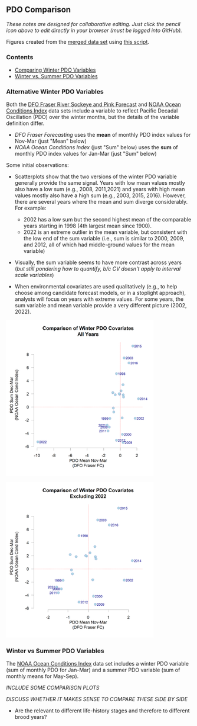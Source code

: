 ## PDO Comparison

*These notes are designed for collaborative editing. Just click the pencil icon above to edit directly in your browser (must be logged into GitHub).*

Figures created from the [merged data set](https://github.com/SOLV-Code/Open-Source-Env-Cov-PacSalmon/blob/main/OUTPUT/Merged_CovariateSet.csv) using [this script](https://github.com/SOLV-Code/Open-Source-Env-Cov-PacSalmon/blob/main/CODE/2_PDO_Comparisons.R).


### Contents

* [Comparing Winter PDO Variables](#Alternative-Winter-PDO-Variables)
* [Winter vs. Summer PDO Variables](#Winter-vs-Summer-PDO-Variables)

### Alternative Winter PDO Variables

Both the [DFO Fraser River Sockeye and Pink Forecast](https://github.com/SOLV-Code/Open-Source-Env-Cov-PacSalmon/tree/main/DATA/DFO_FraserSockeyeForecast)  and [NOAA Ocean Conditions Index](https://github.com/SOLV-Code/Open-Source-Env-Cov-PacSalmon/tree/main/DATA/NOAA_OceanConditionsIndex) data sets include a variable to reflect Pacific Decadal Oscillation (PDO) over the winter months, but the details of the variable definition differ. 

* *DFO Fraser Forecasting*  uses the **mean** of monthly PDO index values for Nov-Mar (just "Mean" below)
* *NOAA Ocean Conditions Index* (just "Sum" below) uses the **sum** of monthly PDO index values for Jan-Mar (just "Sum" below)

Some initial observations:

* Scatterplots show that the two versions of the winter PDO variable generally provide the same signal. Years with low mean values mostly also have a low sum (e.g., 2008, 2011,2021) and years with high mean values mostly also have a high sum (e.g., 2003, 2015, 2016). However, there are several years where the mean and sum diverge considerably. For example:
   * 2002 has a low sum but the second highest mean of the comparable years starting in 1998 (4th largest mean since 1900).
   * 2022 is an extreme outlier in the mean variable, but consistent with the low end of the sum variable (i.e., sum is similar to 2000, 2009, and 2012, all of which had middle-ground values for the mean variable)

* Visually, the sum variable seems to have more contrast across years (*but still pondering how to quantify, b/c CV doesn't apply to interval scale variables*)

* When environmental covariates are used qualitatively (e.g., to help choose among candidate forecast models, or in a stoplight approach), analysts will focus on years with extreme values. For some years, the sum variable and mean variable provide a very different picture (2002, 2022).

<img src="https://github.com/SOLV-Code/Open-Source-Env-Cov-PacSalmon/blob/main/OUTPUT/PDO_Comparisons/PDO_Comparisons_Scatter_All.png"
	width="400">


<img src="https://github.com/SOLV-Code/Open-Source-Env-Cov-PacSalmon/blob/main/OUTPUT/PDO_Comparisons/PDO_Comparisons_Scatter_Excl2022.png"
	width="400">
	
	
	
### Winter vs Summer PDO Variables

The [NOAA Ocean Conditions Index](https://github.com/SOLV-Code/Open-Source-Env-Cov-PacSalmon/tree/main/DATA/NOAA_OceanConditionsIndex) data set includes a winter PDO variable (sum of monthly PDO for Jan-Mar) and a summer PDO variable (sum of monthly means for May-Sep).


*INCLUDE SOME COMPARISON PLOTS*

*DISCUSS WHETHER IT MAKES SENSE TO COMPARE THESE SIDE BY SIDE*
   * Are the relevant to different life-history stages and therefore to different brood years?